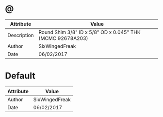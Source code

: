 # @
| Attribute | Value |
| ---  | ---     |
| Description | Round Shim 3/8&quot; ID x 5/8&quot; OD x 0.045&quot; THK (MCMC 92678A203) |
| Author | SixWingedFreak |
| Date | 06/02/2017 |
# Default
| Attribute | Value |
| ---  | ---     |
| Author | SixWingedFreak |
| Date | 06/02/2017 |
